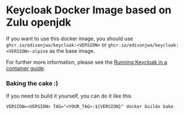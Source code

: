# Keycloak Docker Image based on Zulu openjdk

If you want to use this docker image, you should use `ghcr.io/edisonjwa/keycloak:<VERSION>` or `ghcr.io/edisonjwa/keycloak:<VERSION>-alpine` as the base image.

For further more information, please see the [Running Keycloak in a container guide](https://www.keycloak.org/server/containers).

### Baking the  cake :)

If you need to build it yourself, you can do it like this

```shell
VERSION=<VERSION> TAG="<YOUR_TAG>:${VERSION}" docker buildx bake  
```
